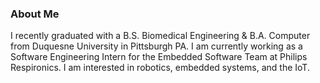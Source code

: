 ### About Me
I recently graduated with a B.S. Biomedical Engineering & B.A. Computer from Duquesne University in Pittsburgh PA. I am currently working as a Software Engineering Intern for the Embedded Software Team at Philips Respironics. I am interested in robotics, embedded systems, and the IoT. 

<!--
**lmitchell33/lmitchell33** is a ✨ _special_ ✨ repository because its `README.md` (this file) appears on your GitHub profile.

Here are some ideas to get you started:

- 🔭 I’m currently working on ...
- 🌱 I’m currently learning ...
- 👯 I’m looking to collaborate on ...
- 🤔 I’m looking for help with ...
- 💬 Ask me about ...
- 📫 How to reach me: ...
- 😄 Pronouns: ...
- ⚡ Fun fact: ...
-->
